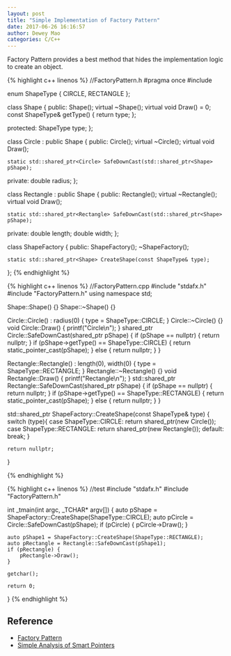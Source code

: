 ```yaml
--- 
layout: post 
title: "Simple Implementation of Factory Pattern" 
date: 2017-06-26 16:16:57 
author: Dewey Mao 
categories: C/C++ 
--- 
```


Factory Pattern provides a best method that hides the implementation logic to create an object.

{% highlight c++ linenos %}
//FactoryPattern.h
#pragma once
#include <memory>

enum ShapeType { CIRCLE, RECTANGLE };

class Shape {
public:
	Shape();
	virtual ~Shape();
	virtual void Draw() = 0;
	const ShapeType& getType() { return type; };

protected:
	ShapeType type;
};

class Circle : public Shape {
public:
	Circle();
	virtual ~Circle();
	virtual void Draw();

	static std::shared_ptr<Circle> SafeDownCast(std::shared_ptr<Shape> pShape);

private:
	double radius;
};

class Rectangle : public Shape {
public:
	Rectangle();
	virtual ~Rectangle();
	virtual void Draw();

	static std::shared_ptr<Rectangle> SafeDownCast(std::shared_ptr<Shape> pShape);

private:
	double length;
	double width;
};

class ShapeFactory {
public:
	ShapeFactory();
	~ShapeFactory();

	static std::shared_ptr<Shape> CreateShape(const ShapeType& type);
};
{% endhighlight %}

{% highlight c++ linenos %}
//FactoryPattern.cpp
#include "stdafx.h"
#include "FactoryPattern.h"
using namespace std;

Shape::Shape() {}
Shape::~Shape() {}

Circle::Circle() : radius(0) { type = ShapeType::CIRCLE; }
Circle::~Circle() {}
void Circle::Draw() {	printf("Circle\n"); }
shared_ptr<Circle> Circle::SafeDownCast(shared_ptr<Shape> pShape) {
	if (pShape == nullptr) { return nullptr; }
	if (pShape->getType() == ShapeType::CIRCLE) {
		return static_pointer_cast<Circle>(pShape);
	} else {
		return nullptr;
	}
}

Rectangle::Rectangle() : length(0), width(0) { type = ShapeType::RECTANGLE; }
Rectangle::~Rectangle() {}
void Rectangle::Draw() { printf("Rectangle\n"); }
std::shared_ptr<Rectangle> Rectangle::SafeDownCast(shared_ptr<Shape> pShape) {
	if (pShape == nullptr) { return nullptr; }
	if (pShape->getType() == ShapeType::RECTANGLE) {
		return static_pointer_cast<Rectangle>(pShape);
	} else {
		return nullptr;
	}
}

std::shared_ptr<Shape> ShapeFactory::CreateShape(const ShapeType& type) {
	switch (type){
	case ShapeType::CIRCLE:
		return shared_ptr<Shape>(new Circle());
	case ShapeType::RECTANGLE:
		return shared_ptr<Shape>(new Rectangle());
	default:
		break;
	}

	return nullptr;
}

{% endhighlight %}

{% highlight c++ linenos %}
//test
#include "stdafx.h"
#include "FactoryPattern.h"

int _tmain(int argc, _TCHAR* argv[])
{
	auto pShape = ShapeFactory::CreateShape(ShapeType::CIRCLE);
	auto pCircle = Circle::SafeDownCast(pShape);
	if (pCircle) {
		pCircle->Draw();
	}

	auto pShape1 = ShapeFactory::CreateShape(ShapeType::RECTANGLE);
	auto pRectangle = Rectangle::SafeDownCast(pShape1);
	if (pRectangle) {
		pRectangle->Draw();
	}

	getchar();

	return 0;
}
{% endhighlight %}

## Reference
- <a href="http://www.runoob.com/design-pattern/factory-pattern.html" target="_blank">Factory Pattern</a>
- <a href="http://www.cnblogs.com/lanxuezaipiao/p/4132096.html" target="_blank">Simple Analysis of Smart Pointers</a>